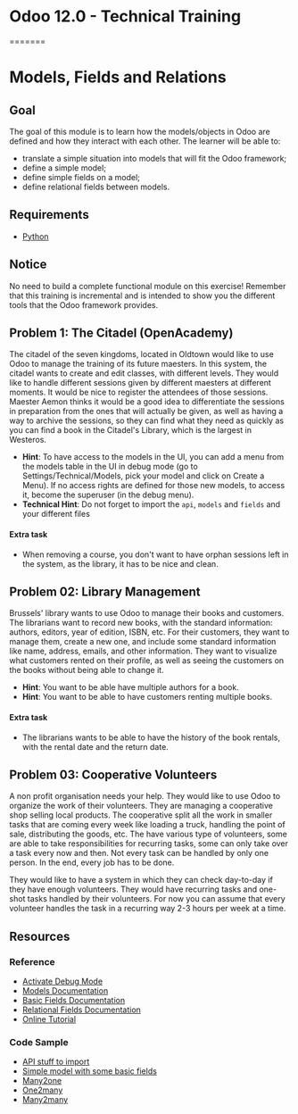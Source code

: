 # Odoo 12.0 - Technical Training
=======
# Models, Fields and Relations

## Goal

The goal of this module is to learn how the models/objects in Odoo are defined
and how they interact with each other. The learner will be able to:

* translate a simple situation into models that will fit the Odoo framework;
* define a simple model;
* define simple fields on a model;
* define relational fields between models.

## Requirements

* [Python](https://www.python.org/)

## Notice

No need to build a complete functional module on this exercise! Remember
that this training is incremental and is intended to show you the
different tools that the Odoo framework provides.

## Problem 1: The Citadel (OpenAcademy)

The citadel of the seven kingdoms, located in Oldtown would like to use Odoo to
manage the training of its future maesters. In this system, the citadel wants to
create and edit classes, with different levels. They would like to handle
different sessions given by different maesters at different moments. It would be
nice to register the attendees of those sessions. Maester Aemon thinks it would
be a good idea to differentiate the sessions in preparation from the ones that
will actually be given, as well as having a way to archive the sessions, so they
can find what they need as quickly as you can find a book in the Citadel's
Library, which is the largest in Westeros.

- **Hint**: To have access to the models in the UI, you can add a menu from the
  models table in the UI in debug mode (go to Settings/Technical/Models, pick
 your model and click on Create a Menu). If no access rights are defined for
 those new models, to access it, become the superuser (in the debug menu).
- **Technical Hint**: Do not forget to import the `api`, `models` and `fields`
  and your different files

#### Extra task

* When removing a course, you don't want to have orphan sessions left in the
  system, as the library, it has to be nice and clean.


## Problem 02: Library Management

Brussels' library wants to use Odoo to manage their books and customers. The
librarians want to record new books, with the standard information: authors,
editors, year of edition, ISBN, etc. For their customers, they want to manage
them, create a new one, and include some standard information like name,
address, emails, and other information. They want to visualize what customers
rented on their profile, as well as seeing the customers on the books without
being able to change it.

- **Hint**: You want to be able have multiple authors for a book.
- **Hint**: You want to be able to have customers renting multiple books.

#### Extra task

* The librarians wants to be able to have the history of the book rentals, with
  the rental date and the return date.


## Problem 03: Cooperative Volunteers

A non profit organisation needs your help. They would like to use Odoo to
organize the work of their volunteers. They are managing a cooperative shop
selling local products. The cooperative split all the work in smaller tasks that
are coming every week like loading a truck, handling the point of sale,
distributing the goods, etc. The have various type of volunteers, some are able
to take responsibilities for recurring tasks, some can only take over a task
every now and then. Not every task can be handled by only one person. In the
end, every job has to be done.

They would like to have a system in which they can check day-to-day if they have
enough volunteers. They would have recurring tasks and one-shot tasks handled by
their volunteers. For now you can assume that every volunteer handles the task
in a recurring way 2-3 hours per week at a time.


## Resources

### Reference

* [Activate Debug Mode](https://www.odoo.com/documentation/12.0/howtos/web.html#a-simple-module)
* [Models Documentation](http://www.odoo.com/documentation/12.0/reference/orm.html#model-reference)
* [Basic Fields Documentation](http://www.odoo.com/documentation/12.0/reference/orm.html#basic-fields)
* [Relational Fields Documentation](http://www.odoo.com/documentation/12.0/reference/orm.html#relational-fields)
* [Online Tutorial](http://www.odoo.com/documentation/12.0/howtos/backend.html#build-an-odoo-module)

### Code Sample

* [API stuff to import](https://github.com/odoo/odoo/blob/76c443eda331b75bf5dfa7ec22b8eb22e1084343/odoo/addons/base/res/res_bank.py#L5)
* [Simple model with some basic fields](https://github.com/odoo/odoo/blob/76c443eda331b75bf5dfa7ec22b8eb22e1084343/odoo/addons/base/res/res_bank.py#L15)
* [Many2one](https://github.com/odoo/odoo/blob/76c443eda331b75bf5dfa7ec22b8eb22e1084343/addons/sale/models/sale.py#L701)
* [One2many](https://github.com/odoo/odoo/blob/76c443eda331b75bf5dfa7ec22b8eb22e1084343/addons/sale/models/sale.py#L128)
* [Many2many](https://github.com/odoo/odoo/blob/76c443eda331b75bf5dfa7ec22b8eb22e1084343/addons/account/models/product.py#L25)
